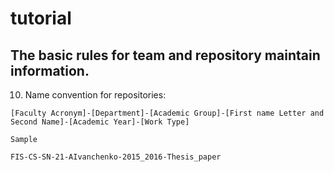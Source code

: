# tutorial
## The basic rules for team and repository maintain information.

10. Name convention for repositories:
```
[Faculty Acronym]-[Department]-[Academic Group]-[First name Letter and Second Name]-[Academic Year]-[Work Type]
```
	Sample
```
FIS-CS-SN-21-AIvanchenko-2015_2016-Thesis_paper
```
